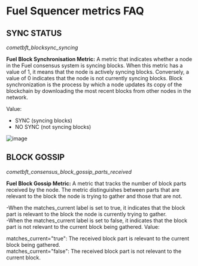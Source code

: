 # Fuel Squencer metrics FAQ


## SYNC STATUS  
*cometbft_blocksync_syncing* 

**Fuel Block Synchronisation Metric:** A metric that indicates whether a node in the Fuel consensus system is syncing blocks. When this metric has a value of 1, it means that the node is actively syncing blocks. Conversely, a value of 0 indicates that the node is not currently syncing blocks. Block synchronization is the process by which a node updates its copy of the blockchain by downloading the most recent blocks from other nodes in the network.  

Value: 
- SYNC (syncing blocks)
- NO SYNC (not syncing blocks)

![image](https://github.com/user-attachments/assets/830410f6-e7f6-41a4-87af-21bba00ce2ad)

## BLOCK GOSSIP  
*cometbft_consensus_block_gossip_parts_received*  

**Fuel Block Gossip Metric:** A metric that tracks the number of block parts received by the node. The metric distinguishes between parts that are relevant to the block the node is trying to gather and those that are not.

-When the matches_current label is set to true, it indicates that the block part is relevant to the block the node is currently trying to gather.  
-When the matches_current label is set to false, it indicates that the block part is not relevant to the current block being gathered.
Value:

matches_current="true": The received block part is relevant to the current block being gathered.  
matches_current="false": The received block part is not relevant to the current block.

